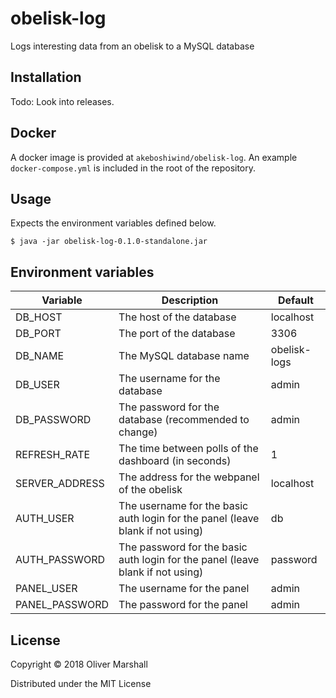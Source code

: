 # obelisk-log

Logs interesting data from an obelisk to a MySQL database

## Installation

Todo: Look into releases.

## Docker

A docker image is provided at `akeboshiwind/obelisk-log`.
An example `docker-compose.yml` is included in the root of the repository.

## Usage

Expects the environment variables defined below.

    $ java -jar obelisk-log-0.1.0-standalone.jar

## Environment variables

Variable | Description | Default
-------- | ----------- | -------
DB_HOST | The host of the database | localhost
DB_PORT | The port of the database | 3306
DB_NAME | The MySQL database name | obelisk-logs
DB_USER | The username for the database | admin
DB_PASSWORD | The password for the database (recommended to change) | admin
REFRESH_RATE | The time between polls of the dashboard (in seconds) | 1
SERVER_ADDRESS | The address for the webpanel of the obelisk | localhost
AUTH_USER | The username for the basic auth login for the panel (leave blank if not using) | db
AUTH_PASSWORD | The password for the basic auth login for the panel (leave blank if not using) | password
PANEL_USER | The username for the panel | admin
PANEL_PASSWORD | The password for the panel | admin

## License

Copyright © 2018 Oliver Marshall

Distributed under the MIT License
